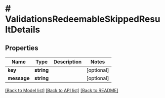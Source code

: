 # # ValidationsRedeemableSkippedResultDetails

## Properties

Name | Type | Description | Notes
------------ | ------------- | ------------- | -------------
**key** | **string** |  | [optional]
**message** | **string** |  | [optional]

[[Back to Model list]](../../README.md#models) [[Back to API list]](../../README.md#endpoints) [[Back to README]](../../README.md)
